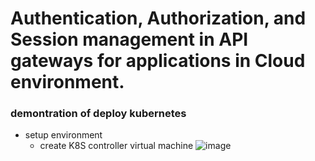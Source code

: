 # Authentication, Authorization, and Session management in API gateways for applications in Cloud environment.
### demontration of deploy kubernetes
- setup environment
  - create K8S controller virtual machine
    ![image](https://github.com/suppi147/NT114.O11.ATCL-Information-Security-Specialization-Project/assets/97881547/c634fdb8-fa73-42df-b1ed-b42485823a78)



